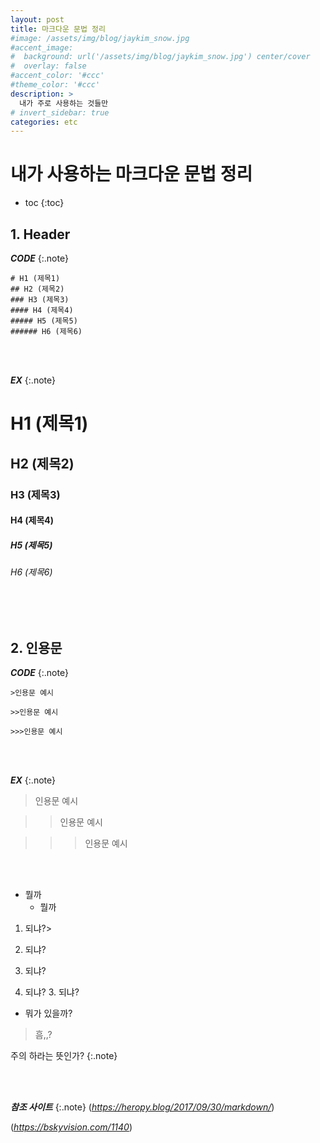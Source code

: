 ```yaml
---
layout: post
title: 마크다운 문법 정리 
#image: /assets/img/blog/jaykim_snow.jpg
#accent_image: 
#  background: url('/assets/img/blog/jaykim_snow.jpg') center/cover
#  overlay: false
#accent_color: '#ccc'
#theme_color: '#ccc'
description: >
  내가 주로 사용하는 것들만
# invert_sidebar: true
categories: etc
---
```


# 내가 사용하는 마크다운 문법 정리

* toc
{:toc}


## 1. Header
___CODE___
{:.note}
```
# H1 (제목1)
## H2 (제목2)
### H3 (제목3)
#### H4 (제목4)
##### H5 (제목5)
###### H6 (제목6)
```
<br/><br/>

___EX___
{:.note}
# H1 (제목1)
## H2 (제목2)
### H3 (제목3)
#### H4 (제목4)
##### H5 (제목5)
###### H6 (제목6)

<br/><br/>

## 2. 인용문
___CODE___
{:.note}
```
>인용문 예시

>>인용문 예시

>>>인용문 예시
```
<br/><br/>

___EX___
{:.note}
>인용문 예시

>>인용문 예시

>>>인용문 예시

<br/><br/>

* 뭘까
  - 뭘까

1. 되냐?>
2. 되냐?

1. 되냐?
  2. 되냐?
    3. 되냐?

* 뭐가 있을까?
>흠,,?

주의 하라는 뜻인가?
{:.note}

<br/><br/>

___참조 사이트___
{:.note}
  (_https://heropy.blog/2017/09/30/markdown/_)

  (_https://bskyvision.com/1140_)
